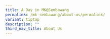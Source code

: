 ```yaml
---
title: A Day in MK@Sembawang
permalink: /mk-sembawang/about-us/permalink/
variant: tiptap
description: ""
third_nav_title: About Us
---
```

<p></p>